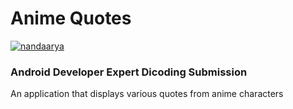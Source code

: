 # Anime Quotes
[![nandaarya](https://circleci.com/gh/nandaarya/AnimeQuotes.svg?style=svg)](https://circleci.com/gh/nandaarya/AnimeQuotes)
### Android Developer Expert Dicoding Submission

An application that displays various quotes from anime characters
